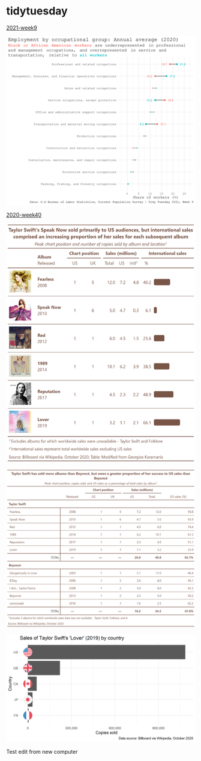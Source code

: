 # tidytuesday

[2021-week9](https://github.com/rfordatascience/tidytuesday/tree/master/data/2021/2021-02-23)

![](2021/2021-week9/plots/employment-occupation-race.png)

[2020-week40](https://github.com/rfordatascience/tidytuesday/tree/master/data/2020/2020-09-29)

![](2020/2020-week40/plots/swift-albums.png)

![](2020/2020-week40/plots/compare-sales.png)

![](2020/2020-week40/plots/by-country.png)

Test edit from new computer 

